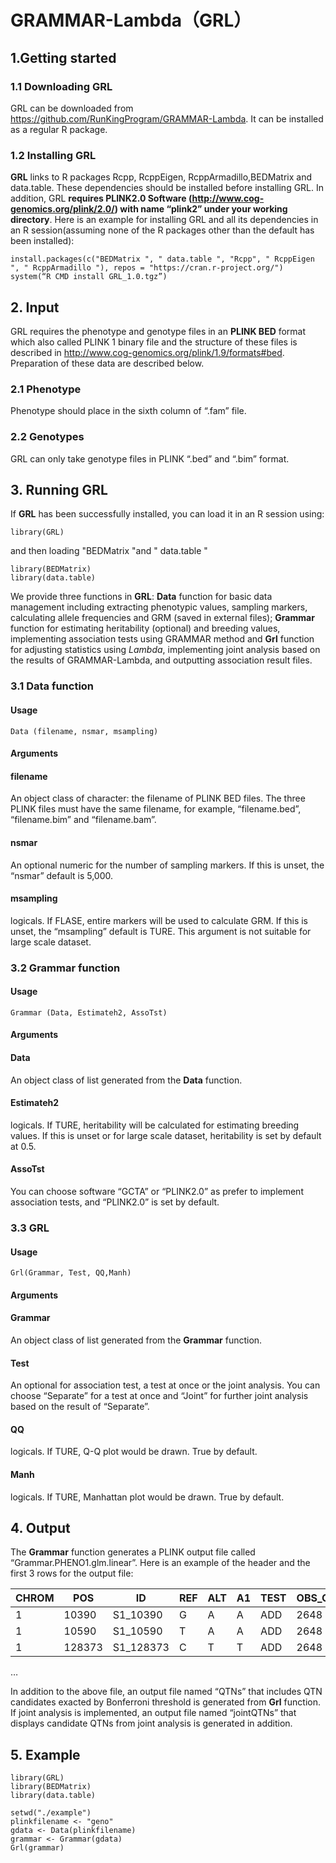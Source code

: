 # GRAMMAR-Lambda（GRL）

## 1.Getting started

### 1.1	Downloading GRL

GRL can be downloaded from https://github.com/RunKingProgram/GRAMMAR-Lambda. It can be installed as a regular R package.

### 1.2	Installing GRL

**GRL** links to R packages Rcpp, RcppEigen, RcppArmadillo,BEDMatrix and data.table. These dependencies should be installed before installing GRL. In addition, GRL **requires PLINK2.0 Software (http://www.cog-genomics.org/plink/2.0/) with name “plink2” under your working directory**. Here is an example for installing GRL and all its dependencies in an R session(assuming none of the R packages other than the default has been installed):
```
install.packages(c("BEDMatrix ", " data.table ", "Rcpp", " RcppEigen ", " RcppArmadillo "), repos = "https://cran.r-project.org/")
system(“R CMD install GRL_1.0.tgz”)
```

## 2. Input

GRL requires the phenotype and genotype files in an **PLINK BED** format which also called PLINK 1 binary file and the structure of these files is described in http://www.cog-genomics.org/plink/1.9/formats#bed. Preparation of these data are described below.

### 2.1 Phenotype

Phenotype should place in the sixth column of “.fam” file. 

### 2.2 Genotypes

GRL can only take genotype files in PLINK “.bed” and “.bim” format.

## 3. Running GRL
If **GRL** has been successfully installed, you can load it in an R session using:<br>
```
library(GRL)
```
and then loading "BEDMatrix "and " data.table " <br>
```
library(BEDMatrix)
library(data.table)
```
We provide three functions in **GRL**: **Data** function for basic data management including extracting phenotypic values, sampling markers, calculating allele frequencies and GRM (saved in external files); **Grammar** function for estimating heritability (optional) and breeding values, implementing association tests using GRAMMAR method and **Grl** function for adjusting statistics using *Lambda*, implementing joint analysis based on the results of GRAMMAR-Lambda, and outputting association result files.

### 3.1 Data function
#### Usage
```
Data (filename, nsmar, msampling)
```
#### Arguments
#### filename
An object class of character: the filename of PLINK BED files. The three PLINK files must have the same filename, for example, “filename.bed”, “filename.bim” and “filename.bam”.<br>
#### nsmar
An optional numeric for the number of sampling markers. If this is unset, the “nsmar” default is 5,000.<br>
#### msampling
logicals. If FLASE, entire markers will be used to calculate GRM. If this is unset, the “msampling” default is TURE. This argument is not suitable for large scale dataset.

### 3.2 Grammar function
#### Usage
```
Grammar (Data, Estimateh2, AssoTst)
```

#### Arguments

#### Data
An object class of list generated from the **Data** function.
#### Estimateh2
logicals. If TURE, heritability will be calculated for estimating breeding values. If this is unset or for large scale dataset, heritability is set by default at 0.5.
#### AssoTst
You can choose software “GCTA” or “PLINK2.0” as prefer to implement association tests, and “PLINK2.0” is set by default.


### 3.3 GRL
#### Usage
```
Grl(Grammar, Test, QQ,Manh)
```
#### Arguments

#### Grammar
An object class of list generated from the **Grammar** function.
#### Test
An optional for association test, a test at once or the joint analysis. You can choose “Separate” for a test at once and “Joint” for further joint analysis based on the result of “Separate”.
#### QQ
logicals. If TURE, Q-Q plot would be drawn. True by default.
#### Manh
logicals. If TURE, Manhattan plot would be drawn. True by default.

## 4. Output

The **Grammar** function generates a PLINK output file called “Grammar.PHENO1.glm.linear”. Here is an example of the header and the first 3 rows for the output file:

CHROM|	POS|	ID|	REF|	ALT|	A1|	TEST|	OBS_CT|	BETA|	SE|	T_STAT|	P|	ERRCODE
---- | ----- | ------ | ------| ------| ------| ------| ------| ------| ------| ------| ------| ------
1|	10390|	S1_10390	|G|	A|	A|	ADD|	2648|	-0.00784112|	0.238845|	-0.0328293	|0.973813|	|.
1|	10590|	S1_10590	|T|	A|	A|	ADD|	2648|	-0.202364|	0.249746|	-0.810281	|0.417852|	|.
1|	128373|	S1_128373|	C|	T|	T|	ADD|	2648|	0.033819|	0.124565|	0.271498	|0.78603|	|.
…


In addition to the above file, an output file named “QTNs” that includes QTN candidates exacted by Bonferroni threshold is generated from **Grl** function. If joint analysis is implemented, an output file named “jointQTNs” that displays candidate QTNs from joint analysis is generated in addition.

## 5. Example
```
library(GRL)
library(BEDMatrix)
library(data.table)

setwd("./example")
plinkfilename <- "geno"
gdata <- Data(plinkfilename)
grammar <- Grammar(gdata)
Grl(grammar)
```
